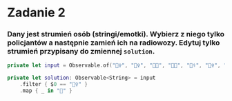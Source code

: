 # Zadanie 2

### Dany jest strumień osób (stringi/emotki). Wybierz z niego tylko policjantów a następnie zamień ich na radiowozy. Edytuj tylko strumień przypisany do zmiennej `solution`.

```swift
private let input = Observable.of("👮‍♀️", "👮‍♀️", "👩‍💻", "👩‍💻", "👨‍⚕️", "👮‍♀️", "👮‍♀️", "👨‍⚕️", "👨‍⚕️")

private let solution: Observable<String> = input
    .filter { $0 == "👮‍♀️" }
    .map { _ in "🚓" }
```
